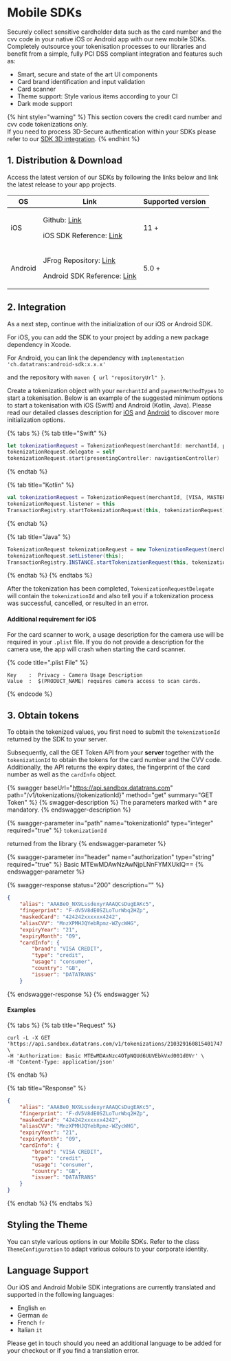 # Mobile SDKs

Securely collect sensitive cardholder data such as the card number and the cvv code in your native iOS or Android app with our new mobile SDKs. Completely outsource your tokenisation processes to our libraries and benefit from a simple, fully PCI DSS compliant integration and features such as:&#x20;

* Smart, secure and state of the art UI components
* Card brand identification and input validation
* Card scanner
* Theme support: Style various items according to your CI
* Dark mode support&#x20;

{% hint style="warning" %}
This section covers the credit card number and cvv code tokenizations only. \
If you need to process 3D-Secure authentication within your SDKs please refer to our [SDK 3D integration](broken-reference).&#x20;
{% endhint %}

## 1. Distribution & Download

Access the latest version of our SDKs by following the links below and link the latest release to your app projects.

| OS      | Link                                                                                                                                                                                                                                                                  | Supported version |
| ------- | --------------------------------------------------------------------------------------------------------------------------------------------------------------------------------------------------------------------------------------------------------------------- | ----------------- |
| iOS     | <p>Github: <a href="https://github.com/datatrans/ios-sdk">Link</a></p><p>iOS SDK Reference: <a href="https://datatrans.github.io/ios-sdk/Classes/TokenizationRequest.html">Link</a></p>                                                                               | 11 +              |
| Android | <p>JFrog Repository: <a href="https://datatrans.jfrog.io/artifactory/mobile-sdk">Link</a></p><p>Android SDK Reference: <a href="https://datatrans.github.io/android-sdk/-datatrans%20-android%20-s-d-k/ch.datatrans.payment.api.tokenization/index.html">Link</a></p> | 5.0 +             |

## 2. Integration

As a next step, continue with the initialization of our iOS or Android SDK.

For iOS, you can add the SDK to your project by adding a new package dependency in Xcode.&#x20;

For Android, you can link the dependency with `implementation 'ch.datatrans:android-sdk:x.x.x'`&#x20;

and the repository with `maven { url "repositoryUrl" }`.

Create a tokenization object with your `merchantId` and `paymentMethodTypes` to start a tokenisation. Below is an example of the suggested minimum options to start a tokenisation with iOS (Swift) and Android (Kotlin, Java). Please read our detailed classes description for [iOS](https://datatrans.github.io/ios-sdk/Classes/TokenizationRequest.html) and [Android](https://datatrans.github.io/android-sdk/-datatrans%20-android%20-s-d-k/ch.datatrans.payment.api.tokenization/index.html) to discover more initialization options.

{% tabs %}
{% tab title="Swift" %}
```swift
let tokenizationRequest = TokenizationRequest(merchantId: merchantId, paymentMethodTypes: [.Visa, .MasterCard]) 
tokenizationRequest.delegate = self
tokenizationRequest.start(presentingController: navigationController)
```
{% endtab %}

{% tab title="Kotlin" %}
```kotlin
val tokenizationRequest = TokenizationRequest(merchantId, [VISA, MASTER_CARD])
tokenizationRequest.listener = this
TransactionRegistry.startTokenizationRequest(this, tokenizationRequest)
```
{% endtab %}

{% tab title="Java" %}
```java
TokenizationRequest tokenizationRequest = new TokenizationRequest(merchantId, [VISA, MASTER_CARD]);
tokenizationRequest.setListener(this);
TransactionRegistry.INSTANCE.startTokenizationRequest(this, tokenizationRequest);
```
{% endtab %}
{% endtabs %}

After the tokenization has been completed, `TokenizationRequestDelegate` will contain the `tokenizationId` and also tell you if a tokenization process was successful, cancelled, or resulted in an error.

#### Additional requirement for iOS

For the card scanner to work, a usage description for the camera use will be required in your `.plist` file. If you do not provide a description for the camera use, the app will crash when starting the card scanner.

{% code title=".plist File" %}
```markup
Key    :  Privacy - Camera Usage Description   
Value  :  $(PRODUCT_NAME) requires camera access to scan cards.
```
{% endcode %}

## 3. Obtain tokens

To obtain the tokenized values, you first need to submit the `tokenizationId` returned by the SDK to your server.&#x20;

Subsequently, call the GET Token API from your **server** together with the `tokenizationId` to obtain the tokens for the card number and the CVV code. Additionally, the API returns the expiry dates, the fingerprint of the card number as well as the `cardInfo` object.&#x20;

{% swagger baseUrl="https://api.sandbox.datatrans.com" path="/v1/tokenizations/{tokenizationId}" method="get" summary="GET Token" %}
{% swagger-description %}
The parameters marked with * are mandatory.
{% endswagger-description %}

{% swagger-parameter in="path" name="tokenizationId" type="integer" required="true" %}
`tokenizationId`

 returned from the library
{% endswagger-parameter %}

{% swagger-parameter in="header" name="authorization" type="string" required="true" %}
Basic MTEwMDAwNzAwNjpLNnFYMXUkIQ==
{% endswagger-parameter %}

{% swagger-response status="200" description="" %}
```json
{
    "alias": "AAABeO_NX9LssdexyrAAAQCsDugEAKc5",
    "fingerprint": "F-dV5V8dE0SZLoTurWbq2HZp",
    "maskedCard": "424242xxxxxx4242",
    "aliasCVV": "MnzXPMHJQYebRpmz-WZycWHG",
    "expiryYear": "21",
    "expiryMonth": "09",
    "cardInfo": {
        "brand": "VISA CREDIT",
        "type": "credit",
        "usage": "consumer",
        "country": "GB",
        "issuer": "DATATRANS"
    }
```
{% endswagger-response %}
{% endswagger %}

#### Examples

{% tabs %}
{% tab title="Request" %}
```
curl -L -X GET 'https://api.sandbox.datatrans.com/v1/tokenizations/210329160815401747' \
-H 'Authorization: Basic MTEwMDAxNzc4OTpNQUd6UUVEbkVxd001d0Vr' \
-H 'Content-Type: application/json'
```
{% endtab %}

{% tab title="Response" %}
```json
{
    "alias": "AAABeO_NX9LssdexyrAAAQCsDugEAKc5",
    "fingerprint": "F-dV5V8dE0SZLoTurWbq2HZp",
    "maskedCard": "424242xxxxxx4242",
    "aliasCVV": "MnzXPMHJQYebRpmz-WZycWHG",
    "expiryYear": "21",
    "expiryMonth": "09",
    "cardInfo": {
        "brand": "VISA CREDIT",
        "type": "credit",
        "usage": "consumer",
        "country": "GB",
        "issuer": "DATATRANS"
    }
}
```
{% endtab %}
{% endtabs %}

## Styling the Theme

You can style various options in our Mobile SDKs. Refer to the class `ThemeConfiguration` to adapt various colours to your corporate identity.

## Language Support

Our iOS and Android Mobile SDK integrations are currently translated and supported in the following languages:

* English `en`
* German `de`
* French `fr`
* Italian `it`

Please get in touch should you need an additional language to be added for your checkout or if you find a translation error.
